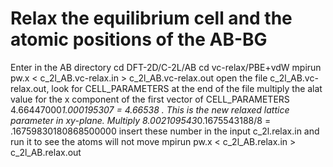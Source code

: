# Relax the equilibrium cell and the atomic positions of the AB-BG
Enter in the AB directory
cd  DFT-2D/C-2L/AB
cd vc-relax/PBE+vdW
mpirun pw.x < c_2l_AB.vc-relax.in > c_2l_AB.vc-relax.out 
open the file c_2l_AB.vc-relax.out, look for CELL_PARAMETERS at the end of the file
multiply the alat value for the x component of the first vector of CELL_PARAMETERS 4.66447000*1.000195307 = 4.66538 . This is the new relaxed lattice parameter in xy-plane. Multiply 8.002109543*0.1675543188/8 = .16759830180868500000
insert these number in the input c_2l.relax.in and run it to see the atoms
will not move
mpirun pw.x < c_2l_AB.relax.in > c_2l_AB.relax.out 

